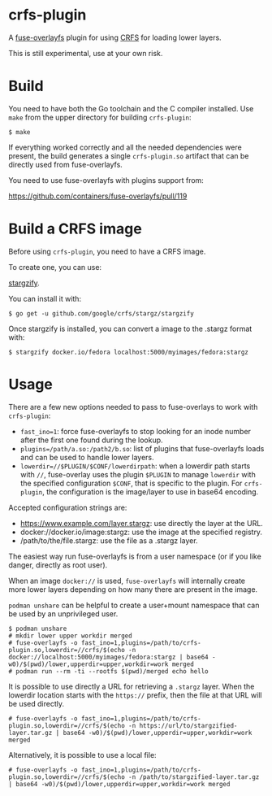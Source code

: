 # crfs-plugin

A [fuse-overlayfs](https://github.com/containers/fuse-overlayfs/)
plugin for using [CRFS](https://github.com/google/crfs) for loading
lower layers.

This is still experimental, use at your own risk.

# Build

You need to have both the Go toolchain and the C compiler installed.
Use `make` from the upper directory for building `crfs-plugin`:

```
$ make
```

If everything worked correctly and all the needed dependencies were
present, the build generates a single `crfs-plugin.so` artifact that
can be directly used from fuse-overlayfs.

You need to use fuse-overlayfs with plugins support from:

https://github.com/containers/fuse-overlayfs/pull/119

# Build a CRFS image

Before using `crfs-plugin`, you need to have a CRFS image.

To create one, you can use:

[stargzify](https://github.com/google/crfs/blob/master/stargz/stargzify/stargzify.go).

You can install it with:

```
$ go get -u github.com/google/crfs/stargz/stargzify
```

Once stargzify is installed, you can convert a image to the .stargz
format with:
```
$ stargzify docker.io/fedora localhost:5000/myimages/fedora:stargz
```

# Usage

There are a few new options needed to pass to fuse-overlays to
work with `crfs-plugin`:

- `fast_ino=1`: force fuse-overlayfs to stop looking for an inode
  number after the first one found during the lookup.
- `plugins=/path/a.so:/path2/b.so`: list of plugins that
  fuse-overlayfs loads and can be used to handle lower layers.
- `lowerdir=//$PLUGIN/$CONF/lowerdirpath`: when a lowerdir path starts
  with `//`, fuse-overlay uses the plugin `$PLUGIN` to manage
  `lowerdir` with the specified configuration `$CONF`, that is
  specific to the plugin.
  For `crfs-plugin`, the configuration is the image/layer to use in
  base64 encoding.

Accepted configuration strings are:

- https://www.example.com/layer.stargz: use directly the layer at the URL.
- docker://docker.io/image:stargz: use the image at the specified registry.
- /path/to/the/file.stargz: use the file as a .stargz layer.

The easiest way run fuse-overlayfs is from a user namespace (or if you
like danger, directly as root user).

When an image `docker://` is used, `fuse-overlayfs` will internally
create more lower layers depending on how many there are present in
the image.

`podman unshare` can be helpful to create a user+mount namespace that
can be used by an unprivileged user.

```
$ podman unshare
# mkdir lower upper workdir merged
# fuse-overlayfs -o fast_ino=1,plugins=/path/to/crfs-plugin.so,lowerdir=//crfs/$(echo -n docker://localhost:5000/myimages/fedora:stargz | base64 -w0)/$(pwd)/lower,upperdir=upper,workdir=work merged
# podman run --rm -ti --rootfs $(pwd)/merged echo hello
```

It is possible to use directly a URL for retrieving a `.stargz`
layer.  When the lowerdir location starts with the `https://`
prefix, then the file at that URL will be used directly.

```
# fuse-overlayfs -o fast_ino=1,plugins=/path/to/crfs-plugin.so,lowerdir=//crfs/$(echo -n https://url/to/stargzified-layer.tar.gz | base64 -w0)/$(pwd)/lower,upperdir=upper,workdir=work merged
```

Alternatively, it is possible to use a local file:

```
# fuse-overlayfs -o fast_ino=1,plugins=/path/to/crfs-plugin.so,lowerdir=//crfs/$(echo -n /path/to/stargzified-layer.tar.gz | base64 -w0)/$(pwd)/lower,upperdir=upper,workdir=work merged
```
